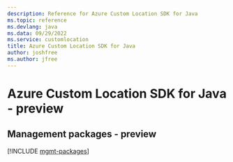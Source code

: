 ```yaml
---
description: Reference for Azure Custom Location SDK for Java
ms.topic: reference
ms.devlang: java
ms.data: 09/29/2022
ms.service: customlocation
title: Azure Custom Location SDK for Java
author: joshfree
ms.author: jfree
---
```

# Azure Custom Location SDK for Java - preview

## Management packages - preview
[!INCLUDE [mgmt-packages](custom-location-mgmt-index.md)]